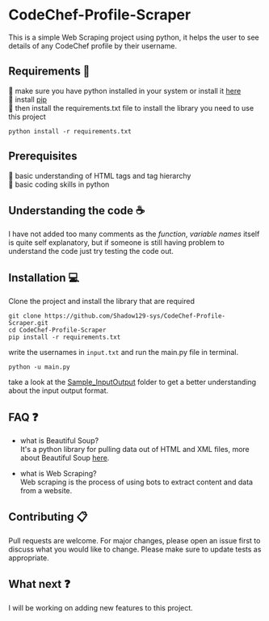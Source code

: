 # CodeChef-Profile-Scraper
This is a simple Web Scraping project using python, it helps the user to see details of any CodeChef profile by their username.

## Requirements 🔧
:small_blue_diamond: make sure you have python installed in your system or install it [here](https://www.python.org/downloads/)<br/>
:small_blue_diamond: install [pip](https://pip.pypa.io/en/stable/)<br/>
:small_blue_diamond: then install the requirements.txt file to install the library you need to use this project<br/>
```terminal
python install -r requirements.txt
```

## Prerequisites
:small_blue_diamond: basic understanding of HTML tags and tag hierarchy<br/>
:small_blue_diamond: basic coding skills in python

## Understanding the code ☕
I have not added too many comments as the _function_, _variable_ _names_ itself is quite self explanatory, but if someone is still having problem to understand the code just try testing the code out.

## Installation 💻
Clone the project and install the library that are required
```terminal
git clone https://github.com/Shadow129-sys/CodeChef-Profile-Scraper.git
cd CodeChef-Profile-Scraper
pip install -r requirements.txt
```
write the usernames in `input.txt` and run the main.py file in terminal.
```terminal
python -u main.py
```
take a look at the [Sample_InputOutput](https://github.com/Shadow129-sys/CodeChef-Profile-Scraper/tree/main/Sample_InputOutput) folder to get a better understanding about the input output format.

## FAQ ❓
- what is Beautiful Soup?<br/>
It's a python library for pulling data out of HTML and XML files, more about Beautiful Soup [here](https://www.crummy.com/software/BeautifulSoup/bs4/doc/).

- what is Web Scraping?<br/>
Web scraping is the process of using bots to extract content and data from a website.

## Contributing :clipboard:
Pull requests are welcome. For major changes, please open an issue first to discuss what you would like to change. Please make sure to update tests as appropriate.

## What next ❓
I will be working on adding new features to this project.
